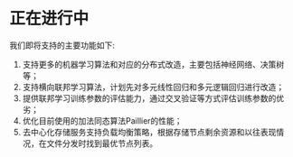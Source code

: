 # 正在进行中

我们即将支持的主要功能如下:
1. 支持更多的机器学习算法和对应的分布式改造，主要包括神经网络、决策树等；
2. 支持横向联邦学习算法，计划先对多元线性回归和多元逻辑回归进行改造；
3. 提供联邦学习训练参数的评估能力，通过交叉验证等方式评估训练参数的优劣；
4. 优化目前使用的加法同态算法Paillier的性能；
5. 去中心化存储服务支持负载均衡策略，根据存储节点剩余资源和以往表现情况，在文件分发时找到最优节点列表。
